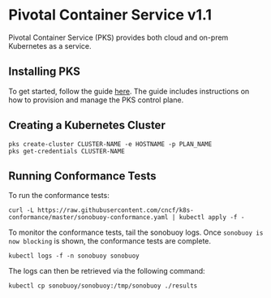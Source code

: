 # Pivotal Container Service v1.1
Pivotal Container Service (PKS) provides both cloud and on-prem Kubernetes as a service. 

## Installing PKS
To get started, follow the guide [here](https://docs.pivotal.io/runtimes/pks). The guide includes instructions on how to provision and manage the PKS control plane. 

## Creating a Kubernetes Cluster
```
pks create-cluster CLUSTER-NAME -e HOSTNAME -p PLAN_NAME
pks get-credentials CLUSTER-NAME
```

## Running Conformance Tests
To run the conformance tests:

```
curl -L https://raw.githubusercontent.com/cncf/k8s-conformance/master/sonobuoy-conformance.yaml | kubectl apply -f -
```

To monitor the conformance tests, tail the sonobuoy logs. Once `sonobuoy is now blocking` is shown, the conformance tests are complete.

```
kubectl logs -f -n sonobuoy sonobuoy 
```

The logs can then be retrieved via the following command:
```
kubectl cp sonobuoy/sonobuoy:/tmp/sonobuoy ./results
```
